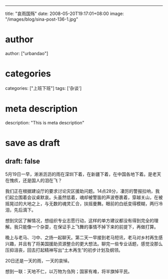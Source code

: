 
---
title: "哀雨国殇"
date: 2008-05-20T19:17:01+08:00
image: "/images/blog/sina-post-136-1.jpg"
# author
author: ["urbandao"]
# categories
categories: ["上班下班"]
tags: ['杂谈']
# meta description
description: "This is meta description"
# save as draft
draft: false
---

5月19日一早，淅淅沥沥的雨在深圳下着，在新疆下着，在中国各地下着。是老天在愧疚，还是国人的泪在飞？

我们正在根据建设厅的要求讨论灾区援助问题。14点28分，凄厉的警报拉响，我们起立围着会议桌默哀。头虽然低着，魂却被警笛的声波卷裹着，穿越关山，在被摇晃过的大地之上，与无数的魂灵汇合，扶摇曼舞。眼前的白纸变得模糊，两行冷泪，先后滴下。

想到灾区了解情况，想组织专业志愿行动，这样的单方建议都没有得到完全的理解。我只能像一个杂耍，在保证手上飞舞的事情不掉下来的前提下，再做打算。

晚上与老马、刁中、之扬一起聊天。第二天一早接到老马短讯，老马对乡村再生感兴趣，并且有了将美国援助资源整合的更大想法。聊完一些专业话题，感觉没那么压抑沮丧，回去打起精神写出“土木再生”的初步计划及纲领。

20日还是一天的雨，一天的哀悼。

想到一联：天地不仁，以万物为刍狗；国家有难，将半旗悼平民。
